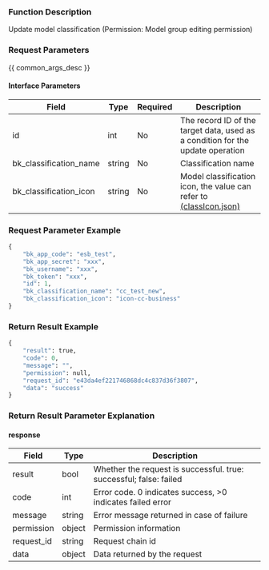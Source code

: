 ### Function Description

Update model classification (Permission: Model group editing permission)

### Request Parameters

{{ common_args_desc }}

#### Interface Parameters

| Field                  | Type   | Required | Description                                                  |
| ---------------------- | ------ | -------- | ------------------------------------------------------------ |
| id                     | int    | No       | The record ID of the target data, used as a condition for the update operation |
| bk_classification_name | string | No       | Classification name                                          |
| bk_classification_icon | string | No       | Model classification icon, the value can refer to [(classIcon.json)](https://chat.openai.com/c/resource_define/classIcon.json) |

### Request Parameter Example

```python
{
    "bk_app_code": "esb_test",
    "bk_app_secret": "xxx",
    "bk_username": "xxx",
    "bk_token": "xxx",
    "id": 1,
    "bk_classification_name": "cc_test_new",
    "bk_classification_icon": "icon-cc-business"
}
```

### Return Result Example

```python
{
    "result": true,
    "code": 0,
    "message": "",
    "permission": null,
    "request_id": "e43da4ef221746868dc4c837d36f3807",
    "data": "success"
}
```

### Return Result Parameter Explanation

#### response

| Field       | Type   | Description                                                  |
| ---------- | ------ | ------------------------------------------------------------ |
| result     | bool   | Whether the request is successful. true: successful; false: failed |
| code       | int    | Error code. 0 indicates success, >0 indicates failed error   |
| message    | string | Error message returned in case of failure                    |
| permission | object | Permission information                                       |
| request_id | string | Request chain id                                             |
| data       | object | Data returned by the request                                 |